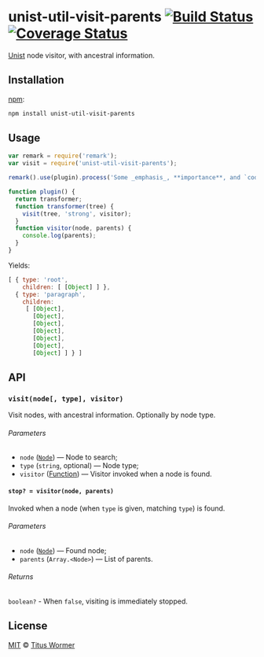 # unist-util-visit-parents [![Build Status][build-badge]][build-page] [![Coverage Status][coverage-badge]][coverage-page]

[Unist][] node visitor, with ancestral information.

## Installation

[npm][]:

```bash
npm install unist-util-visit-parents
```

## Usage

```javascript
var remark = require('remark');
var visit = require('unist-util-visit-parents');

remark().use(plugin).process('Some _emphasis_, **importance**, and `code`.');

function plugin() {
  return transformer;
  function transformer(tree) {
    visit(tree, 'strong', visitor);
  }
  function visitor(node, parents) {
    console.log(parents);
  }
}
```

Yields:

```js
[ { type: 'root',
    children: [ [Object] ] },
  { type: 'paragraph',
    children:
     [ [Object],
       [Object],
       [Object],
       [Object],
       [Object],
       [Object],
       [Object] ] } ]
```

## API

### `visit(node[, type], visitor)`

Visit nodes, with ancestral information.  Optionally by node type.

###### Parameters

*   `node` ([`Node`][node]) — Node to search;
*   `type` (`string`, optional) — Node type;
*   `visitor` ([Function][visitor]) — Visitor invoked when a node is found.

#### `stop? = visitor(node, parents)`

Invoked when a node (when `type` is given, matching `type`) is found.

###### Parameters

*   `node` ([`Node`][node]) — Found node;
*   `parents` (`Array.<Node>`) — List of parents.

###### Returns

`boolean?` - When `false`, visiting is immediately stopped.

## License

[MIT][license] © [Titus Wormer][author]

<!-- Definition -->

[build-badge]: https://img.shields.io/travis/syntax-tree/unist-util-visit-parents.svg

[build-page]: https://travis-ci.org/syntax-tree/unist-util-visit-parents

[coverage-badge]: https://img.shields.io/codecov/c/github/syntax-tree/unist-util-visit-parents.svg

[coverage-page]: https://codecov.io/github/syntax-tree/unist-util-visit-parents?branch=master

[npm]: https://docs.npmjs.com/cli/install

[license]: LICENSE

[author]: http://wooorm.com

[unist]: https://github.com/syntax-tree/unist

[node]: https://github.com/syntax-tree/unist#node

[visitor]: #stop--visitornode-parents
